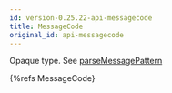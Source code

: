 ```yaml
---
id: version-0.25.22-api-messagecode
title: MessageCode
original_id: api-messagecode
---
```


Opaque type. See [parseMessagePattern](api-parsemessagepattern.html)

{%refs MessageCode}

